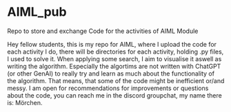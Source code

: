 # AIML_pub
Repo to store and exchange Code for the activities of AIML Module

Hey fellow students, this is my repo for AIML, where I upload the code for each activity I do, there will be directories for each activity, holding .py files, I used to solve it. When applying some search, I aim to visualise it aswell as writing the algorithm. Especially the algortims are not written with ChatGPT (or other GenAI) to really try and learn as much about the functionality of the algorithm. That means, that some of the code might be inefficient or/and messy. I am open for recommendations for improvements or questions about the code, you can reach me in the discord groupchat, my name there is: Mörchen.
